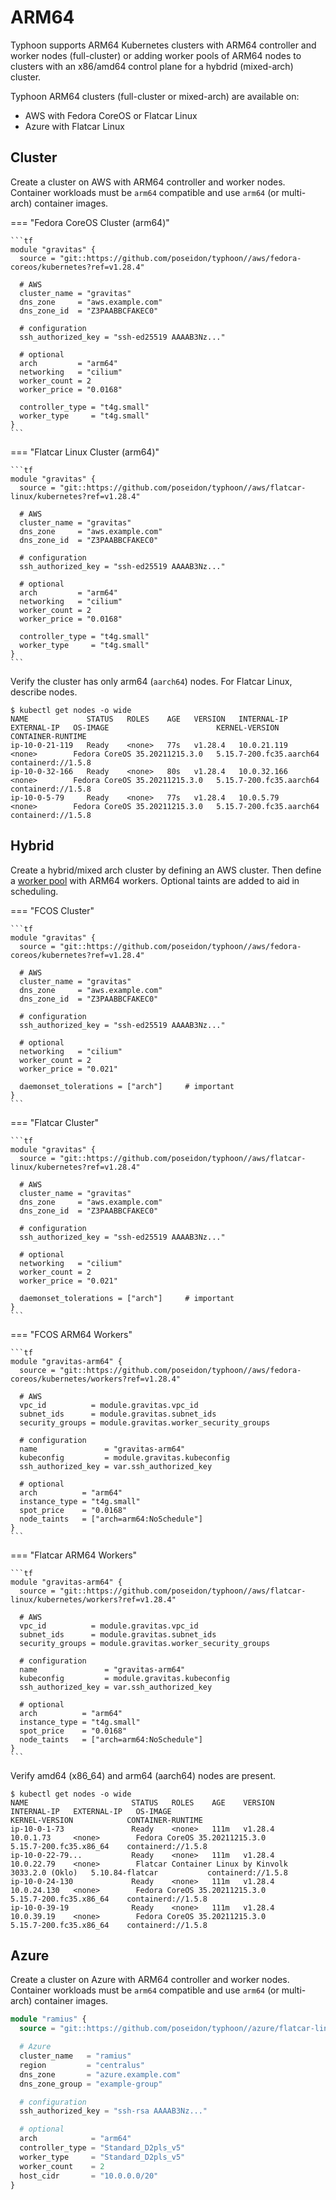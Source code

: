# ARM64

Typhoon supports ARM64 Kubernetes clusters with ARM64 controller and worker nodes (full-cluster) or adding worker pools of ARM64 nodes to clusters with an x86/amd64 control plane for a hybdrid (mixed-arch) cluster.

Typhoon ARM64 clusters (full-cluster or mixed-arch) are available on:

* AWS with Fedora CoreOS or Flatcar Linux
* Azure with Flatcar Linux

## Cluster

Create a cluster on AWS with ARM64 controller and worker nodes. Container workloads must be `arm64` compatible and use `arm64` (or multi-arch) container images.

=== "Fedora CoreOS Cluster (arm64)"

    ```tf
    module "gravitas" {
      source = "git::https://github.com/poseidon/typhoon//aws/fedora-coreos/kubernetes?ref=v1.28.4"

      # AWS
      cluster_name = "gravitas"
      dns_zone     = "aws.example.com"
      dns_zone_id  = "Z3PAABBCFAKEC0"

      # configuration
      ssh_authorized_key = "ssh-ed25519 AAAAB3Nz..."

      # optional
      arch         = "arm64"
      networking   = "cilium"
      worker_count = 2
      worker_price = "0.0168"

      controller_type = "t4g.small"
      worker_type     = "t4g.small"
    }
    ```

=== "Flatcar Linux Cluster (arm64)"

    ```tf
    module "gravitas" {
      source = "git::https://github.com/poseidon/typhoon//aws/flatcar-linux/kubernetes?ref=v1.28.4"

      # AWS
      cluster_name = "gravitas"
      dns_zone     = "aws.example.com"
      dns_zone_id  = "Z3PAABBCFAKEC0"

      # configuration
      ssh_authorized_key = "ssh-ed25519 AAAAB3Nz..."

      # optional
      arch         = "arm64"
      networking   = "cilium"
      worker_count = 2
      worker_price = "0.0168"

      controller_type = "t4g.small"
      worker_type     = "t4g.small"
    }
    ```

Verify the cluster has only arm64 (`aarch64`) nodes. For Flatcar Linux, describe nodes.

```
$ kubectl get nodes -o wide
NAME             STATUS   ROLES    AGE   VERSION   INTERNAL-IP   EXTERNAL-IP   OS-IMAGE                        KERNEL-VERSION            CONTAINER-RUNTIME
ip-10-0-21-119   Ready    <none>   77s   v1.28.4   10.0.21.119   <none>        Fedora CoreOS 35.20211215.3.0   5.15.7-200.fc35.aarch64   containerd://1.5.8
ip-10-0-32-166   Ready    <none>   80s   v1.28.4   10.0.32.166   <none>        Fedora CoreOS 35.20211215.3.0   5.15.7-200.fc35.aarch64   containerd://1.5.8
ip-10-0-5-79     Ready    <none>   77s   v1.28.4   10.0.5.79     <none>        Fedora CoreOS 35.20211215.3.0   5.15.7-200.fc35.aarch64   containerd://1.5.8
```

## Hybrid

Create a hybrid/mixed arch cluster by defining an AWS cluster. Then define a [worker pool](worker-pools.md#aws) with ARM64 workers. Optional taints are added to aid in scheduling.

=== "FCOS Cluster"

    ```tf
    module "gravitas" {
      source = "git::https://github.com/poseidon/typhoon//aws/fedora-coreos/kubernetes?ref=v1.28.4"

      # AWS
      cluster_name = "gravitas"
      dns_zone     = "aws.example.com"
      dns_zone_id  = "Z3PAABBCFAKEC0"

      # configuration
      ssh_authorized_key = "ssh-ed25519 AAAAB3Nz..."

      # optional
      networking   = "cilium"
      worker_count = 2
      worker_price = "0.021"

      daemonset_tolerations = ["arch"]     # important
    }
    ```

=== "Flatcar Cluster"

    ```tf
    module "gravitas" {
      source = "git::https://github.com/poseidon/typhoon//aws/flatcar-linux/kubernetes?ref=v1.28.4"

      # AWS
      cluster_name = "gravitas"
      dns_zone     = "aws.example.com"
      dns_zone_id  = "Z3PAABBCFAKEC0"

      # configuration
      ssh_authorized_key = "ssh-ed25519 AAAAB3Nz..."

      # optional
      networking   = "cilium"
      worker_count = 2
      worker_price = "0.021"

      daemonset_tolerations = ["arch"]     # important
    }
    ```

=== "FCOS ARM64 Workers"

    ```tf
    module "gravitas-arm64" {
      source = "git::https://github.com/poseidon/typhoon//aws/fedora-coreos/kubernetes/workers?ref=v1.28.4"

      # AWS
      vpc_id          = module.gravitas.vpc_id
      subnet_ids      = module.gravitas.subnet_ids
      security_groups = module.gravitas.worker_security_groups

      # configuration
      name               = "gravitas-arm64"
      kubeconfig         = module.gravitas.kubeconfig
      ssh_authorized_key = var.ssh_authorized_key

      # optional
      arch          = "arm64"
      instance_type = "t4g.small"
      spot_price    = "0.0168"
      node_taints   = ["arch=arm64:NoSchedule"]
    }
    ```

=== "Flatcar ARM64 Workers"

    ```tf
    module "gravitas-arm64" {
      source = "git::https://github.com/poseidon/typhoon//aws/flatcar-linux/kubernetes/workers?ref=v1.28.4"

      # AWS
      vpc_id          = module.gravitas.vpc_id
      subnet_ids      = module.gravitas.subnet_ids
      security_groups = module.gravitas.worker_security_groups

      # configuration
      name               = "gravitas-arm64"
      kubeconfig         = module.gravitas.kubeconfig
      ssh_authorized_key = var.ssh_authorized_key

      # optional
      arch          = "arm64"
      instance_type = "t4g.small"
      spot_price    = "0.0168"
      node_taints   = ["arch=arm64:NoSchedule"]
    }
    ```

Verify amd64 (x86_64) and arm64 (aarch64) nodes are present.

```
$ kubectl get nodes -o wide
NAME                       STATUS   ROLES    AGE    VERSION   INTERNAL-IP   EXTERNAL-IP   OS-IMAGE                                             KERNEL-VERSION            CONTAINER-RUNTIME
ip-10-0-1-73               Ready    <none>   111m   v1.28.4   10.0.1.73     <none>        Fedora CoreOS 35.20211215.3.0                        5.15.7-200.fc35.x86_64    containerd://1.5.8
ip-10-0-22-79...           Ready    <none>   111m   v1.28.4   10.0.22.79    <none>        Flatcar Container Linux by Kinvolk 3033.2.0 (Oklo)   5.10.84-flatcar           containerd://1.5.8
ip-10-0-24-130             Ready    <none>   111m   v1.28.4   10.0.24.130   <none>        Fedora CoreOS 35.20211215.3.0                        5.15.7-200.fc35.x86_64    containerd://1.5.8
ip-10-0-39-19              Ready    <none>   111m   v1.28.4   10.0.39.19    <none>        Fedora CoreOS 35.20211215.3.0                        5.15.7-200.fc35.x86_64    containerd://1.5.8
```

## Azure

Create a cluster on Azure with ARM64 controller and worker nodes. Container workloads must be `arm64` compatible and use `arm64` (or multi-arch) container images.

```tf
module "ramius" {
  source = "git::https://github.com/poseidon/typhoon//azure/flatcar-linux/kubernetes?ref=v1.28.4"

  # Azure
  cluster_name   = "ramius"
  region         = "centralus"
  dns_zone       = "azure.example.com"
  dns_zone_group = "example-group"

  # configuration
  ssh_authorized_key = "ssh-rsa AAAAB3Nz..."

  # optional
  arch            = "arm64"
  controller_type = "Standard_D2pls_v5"
  worker_type     = "Standard_D2pls_v5"
  worker_count    = 2
  host_cidr       = "10.0.0.0/20"
}
```
